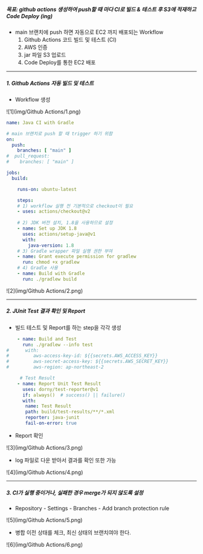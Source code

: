 ##### 목표: github actions 생성하여 push할 때 마다 CI로 빌드 & 테스트 후 S3에 적재하고 Code Deploy (ing)

- main 브랜치에 push 하면 자동으로 EC2 까지 배포되는 Workflow
  1. Github Actions 코드 빌드 및 테스트 (CI)
  2. AWS 인증
  3. jar 파일 S3 업로드
  4. Code Deploy를 통한 EC2 배포

---

##### 1. Github Actions 자동 빌드 및 테스트

* Workflow 생성

![1](img/Github Actions/1.png)

```yaml
name: Java CI with Gradle

# main 브랜치로 push 할 때 trigger 하기 위함
on:
  push:
    branches: [ "main" ]
#  pull_request:
#    branches: [ "main" ]

jobs:
  build:

    runs-on: ubuntu-latest

    steps:
    # 1) workflow 실행 전 기본적으로 checkout이 필요
    - uses: actions/checkout@v2
    
    # 2) JDK 버전 설치, 1.8을 사용하므로 설정
    - name: Set up JDK 1.8
      uses: actions/setup-java@v1
      with:
        java-version: 1.8
    # 3) Gradle wrapper 파일 실행 권한 부여
    - name: Grant execute permission for gradlew
      run: chmod +x gradlew
    # 4) Gradle 사용
    - name: Build with Gradle
      run: ./gradlew build
```

![2](img/Github Actions/2.png)

---

##### 2. JUnit Test 결과 확인 및 Report

* 빌드 테스트 및 Report를 하는 step을 각각 생성

```yaml
    - name: Build and Test
      run: ./gradlew --info test
#      with:
#         aws-access-key-id: ${{secrets.AWS_ACCESS_KEY}}
#         aws-secret-access-key: ${{secrets.AWS_SECRET_KEY}}
#         aws-region: ap-northeast-2

     # Test Result
    - name: Report Unit Test Result
      uses: dorny/test-reporter@v1
      if: always()  # success() || failure()
      with:
       name: Test Result
       path: build/test-results/**/*.xml
       reporter: java-junit
       fail-on-error: true
```

* Report 확인

![3](img/Github Actions/3.png)

* log 파일로 다운 받아서 결과를 확인 또한 가능

![4](img/Github Actions/4.png)

---

##### 3. CI가 실행 중이거나, 실패한 경우 merge가 되지 않도록 설정

* Repository - Settings - Branches - Add branch protection rule

![5](img/Github Actions/5.png)

* 병합 이전 상태를 체크, 최신 상태의 브랜치여야 한다.

![6](img/Github Actions/6.png)
